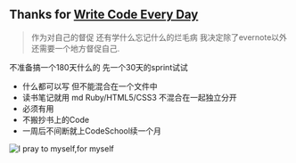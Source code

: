 
## Thanks for [Write Code Every Day](http://ejohn.org/blog/write-code-every-day/)

> 作为对自己的督促 还有学什么忘记什么的烂毛病 我决定除了evernote以外
还需要一个地方督促自己.

不准备搞一个180天什么的 先一个30天的sprint试试

* 什么都可以写 但不能混合在一个文件中
* 读书笔记就用 md Ruby/HTML5/CSS3 不混合在一起独立分开
* 必须有用 
* 不搬抄书上的Code
* 一周后不间断就上CodeSchool续一个月

![I pray to myself,for myself](http://i1.b.hjfile.cn/doc/201311/0284015894454231b44e838c27173312.jpg)

